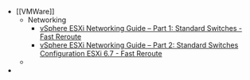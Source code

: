 - [[VMWare]]
	- Networking
		- [vSphere ESXi Networking Guide – Part 1: Standard Switches - Fast Reroute](https://fastreroute.com/vsphere-esxi-networking-guide-standard-switches/)
		- [vSphere ESXi Networking Guide – Part 2: Standard Switches Configuration ESXi 6.7 - Fast Reroute](https://fastreroute.com/standard-switches-configuration-esxi-6-7/)
	-
-